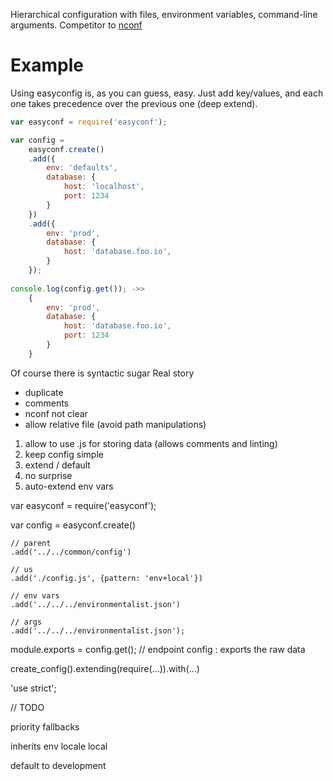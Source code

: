 Hierarchical configuration with files, environment variables, command-line arguments. Competitor to [nconf](https://github.com/indexzero/nconf)

Example
=======
Using easyconfig is, as you can guess, easy. Just add key/values,
and each one takes precedence over the previous one (deep extend).

```javascript
var easyconf = require('easyconf');

var config =
	easyconf.create()
	.add({
		env: 'defaults',
		database: {
			host: 'localhost',
			port: 1234
		}
	})
	.add({
		env: 'prod',
		database: {
			host: 'database.foo.io',
		}
	});
	
console.log(config.get()); ->>
	{
		env: 'prod',
		database: {
			host: 'database.foo.io',
			port: 1234
		}
	}
```

Of course there is syntactic sugar 
Real story
- duplicate
- comments
- nconf not clear
- allow relative file (avoid path manipulations)


1. allow to use .js for storing data (allows comments and linting)
2. keep config simple
3. extend / default
4. no surprise
5. auto-extend env vars


var easyconf = require('easyconf');

var config = easyconf.create()

	// parent
	.add('../../common/config')

	// us
	.add('./config.js', {pattern: 'env+local'})

	// env vars
	.add('../../../environmentalist.json')

	// args
	.add('../../../environmentalist.json');


module.exports = config.get(); // endpoint config : exports the raw data


create_config().extending(require(…)).with(…)


'use strict';

// TODO

priority
fallbacks

inherits
env
locale
local




default to development
